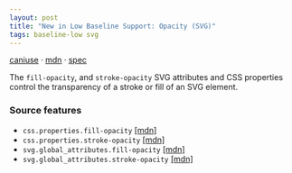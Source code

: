 ```yaml
---
layout: post
title: "New in Low Baseline Support: Opacity (SVG)"
tags: baseline-low svg
---
```


[caniuse](https://caniuse.com/?search=opacity-svg) · [mdn](https://developer.mozilla.org/en-US/search?q=Opacity (SVG)) · [spec](https://svgwg.org/svg2-draft/render.html#ObjectAndGroupOpacityProperties)

The `fill-opacity`, and `stroke-opacity` SVG attributes and CSS properties control the transparency of a stroke or fill of an SVG element.

### Source features

- ``css.properties.fill-opacity`` [[mdn]](https://developer.mozilla.org/en-US/search?q=css.properties.fill-opacity)
- ``css.properties.stroke-opacity`` [[mdn]](https://developer.mozilla.org/en-US/search?q=css.properties.stroke-opacity)
- ``svg.global_attributes.fill-opacity`` [[mdn]](https://developer.mozilla.org/en-US/search?q=svg.global_attributes.fill-opacity)
- ``svg.global_attributes.stroke-opacity`` [[mdn]](https://developer.mozilla.org/en-US/search?q=svg.global_attributes.stroke-opacity)

